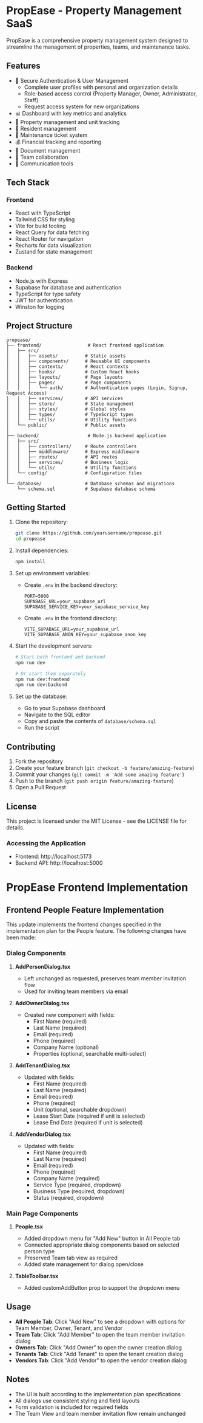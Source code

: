 # PropEase - Property Management SaaS

PropEase is a comprehensive property management system designed to streamline the management of properties, teams, and maintenance tasks.

## Features

- 🔐 Secure Authentication & User Management
  - Complete user profiles with personal and organization details
  - Role-based access control (Property Manager, Owner, Administrator, Staff)
  - Request access system for new organizations
- 📊 Dashboard with key metrics and analytics
- 🏢 Property management and unit tracking
- 👥 Resident management
- 🔧 Maintenance ticket system
- 💰 Financial tracking and reporting
- 📄 Document management
- 👥 Team collaboration
- 💬 Communication tools

## Tech Stack

### Frontend
- React with TypeScript
- Tailwind CSS for styling
- Vite for build tooling
- React Query for data fetching
- React Router for navigation
- Recharts for data visualization
- Zustand for state management

### Backend
- Node.js with Express
- Supabase for database and authentication
- TypeScript for type safety
- JWT for authentication
- Winston for logging

## Project Structure

```
propease/
├── frontend/                 # React frontend application
│   ├── src/
│   │   ├── assets/          # Static assets
│   │   ├── components/      # Reusable UI components
│   │   ├── contexts/        # React contexts
│   │   ├── hooks/           # Custom React hooks
│   │   ├── layouts/         # Page layouts
│   │   ├── pages/           # Page components
│   │   │   └── auth/        # Authentication pages (Login, Signup, Request Access)
│   │   ├── services/        # API services
│   │   ├── store/           # State management
│   │   ├── styles/          # Global styles
│   │   ├── types/           # TypeScript types
│   │   └── utils/           # Utility functions
│   └── public/              # Public assets
│
├── backend/                  # Node.js backend application
│   ├── src/
│   │   ├── controllers/     # Route controllers
│   │   ├── middleware/      # Express middleware
│   │   ├── routes/          # API routes
│   │   ├── services/        # Business logic
│   │   └── utils/           # Utility functions
│   └── config/              # Configuration files
│
└── database/                # Database schemas and migrations
    └── schema.sql           # Supabase database schema
```

## Getting Started

1. Clone the repository:
   ```bash
   git clone https://github.com/yourusername/propease.git
   cd propease
   ```

2. Install dependencies:
   ```bash
   npm install
   ```

3. Set up environment variables:
   - Create `.env` in the backend directory:
     ```
     PORT=5000
     SUPABASE_URL=your_supabase_url
     SUPABASE_SERVICE_KEY=your_supabase_service_key
     ```
   - Create `.env` in the frontend directory:
     ```
     VITE_SUPABASE_URL=your_supabase_url
     VITE_SUPABASE_ANON_KEY=your_supabase_anon_key
     ```

4. Start the development servers:
   ```bash
   # Start both frontend and backend
   npm run dev

   # Or start them separately
   npm run dev:frontend
   npm run dev:backend
   ```

5. Set up the database:
   - Go to your Supabase dashboard
   - Navigate to the SQL editor
   - Copy and paste the contents of `database/schema.sql`
   - Run the script

## Contributing

1. Fork the repository
2. Create your feature branch (`git checkout -b feature/amazing-feature`)
3. Commit your changes (`git commit -m 'Add some amazing feature'`)
4. Push to the branch (`git push origin feature/amazing-feature`)
5. Open a Pull Request

## License

This project is licensed under the MIT License - see the LICENSE file for details.

### Accessing the Application
- Frontend: http://localhost:5173
- Backend API: http://localhost:5000

# PropEase Frontend Implementation

## Frontend People Feature Implementation

This update implements the frontend changes specified in the implementation plan for the People feature. The following changes have been made:

### Dialog Components

1. **AddPersonDialog.tsx**
   - Left unchanged as requested, preserves team member invitation flow
   - Used for inviting team members via email

2. **AddOwnerDialog.tsx**
   - Created new component with fields:
     - First Name (required)
     - Last Name (required)
     - Email (required)
     - Phone (required)
     - Company Name (optional)
     - Properties (optional, searchable multi-select)

3. **AddTenantDialog.tsx**
   - Updated with fields:
     - First Name (required)
     - Last Name (required)
     - Email (required)
     - Phone (required)
     - Unit (optional, searchable dropdown)
     - Lease Start Date (required if unit is selected)
     - Lease End Date (required if unit is selected)

4. **AddVendorDialog.tsx**
   - Updated with fields:
     - First Name (required)
     - Last Name (required)
     - Email (required)
     - Phone (required)
     - Company Name (required)
     - Service Type (required, dropdown)
     - Business Type (required, dropdown)
     - Status (required, dropdown)

### Main Page Components

1. **People.tsx**
   - Added dropdown menu for "Add New" button in All People tab
   - Connected appropriate dialog components based on selected person type
   - Preserved Team tab view as required
   - Added state management for dialog open/close

2. **TableToolbar.tsx**
   - Added customAddButton prop to support the dropdown menu

## Usage

- **All People Tab**: Click "Add New" to see a dropdown with options for Team Member, Owner, Tenant, and Vendor
- **Team Tab**: Click "Add Member" to open the team member invitation dialog
- **Owners Tab**: Click "Add Owner" to open the owner creation dialog
- **Tenants Tab**: Click "Add Tenant" to open the tenant creation dialog
- **Vendors Tab**: Click "Add Vendor" to open the vendor creation dialog

## Notes

- The UI is built according to the implementation plan specifications
- All dialogs use consistent styling and field layouts
- Form validation is included for required fields
- The Team View and team member invitation flow remain unchanged